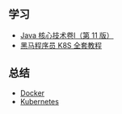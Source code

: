 ## 学习

- [Java 核心技术卷Ⅰ（第 11 版）](学习/Java%20核心技术卷Ⅰ（第%2011%20版）/README.md)
- [黑马程序员 K8S 全套教程](学习/黑马程序员%20K8S%20全套教程/README.md)

## 总结

- [Docker](总结/Docker.md)
- [Kubernetes](总结/Kubernetes.md)

